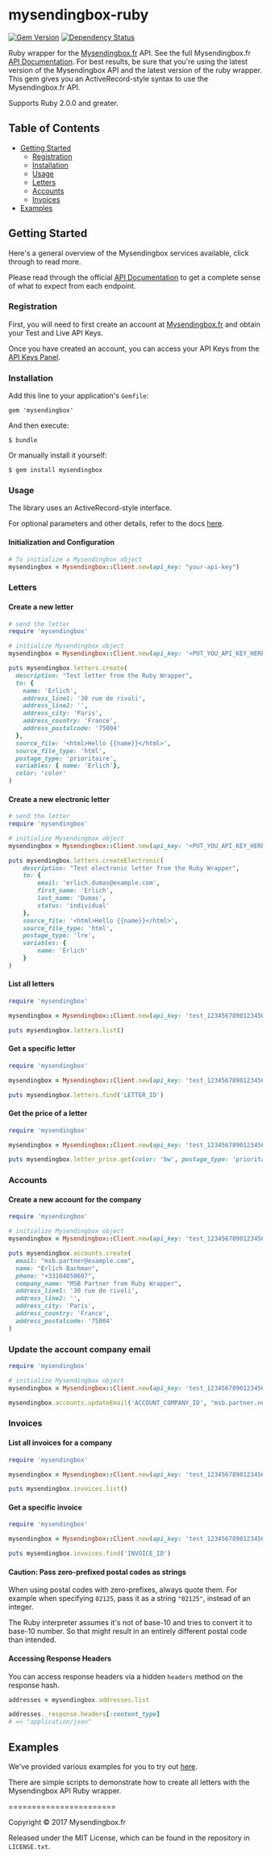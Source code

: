 # mysendingbox-ruby

[![Gem Version](https://badge.fury.io/rb/mysendingbox.svg)](https://badge.fury.io/rb/mysendingbox)
[![Dependency Status](https://gemnasium.com/badges/github.com/mysendingbox/mysendingbox-ruby.svg)](https://gemnasium.com/github.com/mysendingbox/mysendingbox-ruby)

Ruby wrapper for the [Mysendingbox.fr](https://www.mysendingbox.fr) API. See the full Mysendingbox.fr [API Documentation](https://docs.mysendingbox.fr/?ruby#). For best results, be sure that you're using the latest version of the Mysendingbox API and the latest version of the ruby wrapper. This gem gives you an ActiveRecord-style syntax to use the Mysendingbox.fr API.

Supports Ruby 2.0.0 and greater.

## Table of Contents

- [Getting Started](#getting-started)
  - [Registration](#registration)
  - [Installation](#installation)
  - [Usage](#usage)
  - [Letters](#letters)
  - [Accounts](#accounts)
  - [Invoices](#invoices)
- [Examples](#examples)

## Getting Started

Here's a general overview of the Mysendingbox services available, click through to read more.

Please read through the official [API Documentation](https://docs.mysendingbox.fr/?ruby#) to get a complete sense of what to expect from each endpoint.

### Registration

First, you will need to first create an account at [Mysendingbox.fr](https://www.mysendingbox.fr/signup) and obtain your Test and Live API Keys.

Once you have created an account, you can access your API Keys from the [API Keys Panel](https://www.mysendingbox.fr/app/dashboard/keys).

### Installation

Add this line to your application's `Gemfile`:

    gem 'mysendingbox'

And then execute:

    $ bundle

Or manually install it yourself:

    $ gem install mysendingbox

### Usage

The library uses an ActiveRecord-style interface.

For optional parameters and other details, refer to the docs [here](https://docs.mysendingbox.fr/?ruby#).

#### Initialization and Configuration

```ruby
# To initialize a Mysendingbox object
mysendingbox = Mysendingbox::Client.new(api_key: "your-api-key")
```

### Letters

#### Create a new letter

```ruby
# send the letter
require 'mysendingbox'

# initialize Mysendingbox object
mysendingbox = Mysendingbox::Client.new(api_key: '<PUT_YOU_API_KEY_HERE>')

puts mysendingbox.letters.create(
  description: "Test letter from the Ruby Wrapper",
  to: {
    name: 'Erlich',
    address_line1: '30 rue de rivoli',
    address_line2: '',
    address_city: 'Paris',
    address_country: 'France',
    address_postalcode: '75004'
  },
  source_file: '<html>Hello {{name}}</html>',
  source_file_type: 'html',
  postage_type: 'prioritaire',
  variables: { name: 'Erlich'},
  color: 'color'
)
```

#### Create a new electronic letter

```ruby
# send the letter
require 'mysendingbox'

# initialize Mysendingbox object
mysendingbox = Mysendingbox::Client.new(api_key: '<PUT_YOU_API_KEY_HERE>')

puts mysendingbox.letters.createElectronic(
    description: "Test electronic letter from the Ruby Wrapper",
    to: {
        email: 'erlich.dumas@example.com',
        first_name: 'Erlich',
        last_name: 'Dumas',
        status: 'individual'
    },
    source_file: '<html>Hello {{name}}</html>',
    source_file_type: 'html',
    postage_type: 'lre',
    variables: {
    	name: 'Erlich'
    }
)
```

#### List all letters

```ruby
require 'mysendingbox'

mysendingbox = Mysendingbox::Client.new(api_key: 'test_12345678901234567890')

puts mysendingbox.letters.list()
```

#### Get a specific letter

```ruby
require 'mysendingbox'

mysendingbox = Mysendingbox::Client.new(api_key: 'test_12345678901234567890')

puts mysendingbox.letters.find('LETTER_ID')
```

#### Get the price of a letter

```ruby
require 'mysendingbox'

mysendingbox = Mysendingbox::Client.new(api_key: 'test_12345678901234567890')

puts mysendingbox.letter_price.get(color: 'bw', postage_type: 'prioritaire', postage_speed: 'D1', page_count: 1)
```

### Accounts

#### Create a new account for the company

```ruby
require 'mysendingbox'

# initialize Mysendingbox object
mysendingbox = Mysendingbox::Client.new(api_key: 'test_12345678901234567890')

puts mysendingbox.accounts.create(
  email: "msb.partner@example.com",
  name: "Erlich Bachman",
  phone: "+33104050607",
  company_name: "MSB Partner from Ruby Wrapper",
  address_line1: '30 rue de rivoli',
  address_line2: '',
  address_city: 'Paris',
  address_country: 'France',
  address_postalcode: '75004'
)
```

### Update the account company email

```ruby
require 'mysendingbox'

# initialize Mysendingbox object
mysendingbox = Mysendingbox::Client.new(api_key: 'test_12345678901234567890')

mysendingbox.accounts.updateEmail('ACCOUNT_COMPANY_ID', "msb.partner.new@example.com")
```

### Invoices

#### List all invoices for a company

```ruby
require 'mysendingbox'

mysendingbox = Mysendingbox::Client.new(api_key: 'test_12345678901234567890')

puts mysendingbox.invoices.list()
```

#### Get a specific invoice

```ruby
require 'mysendingbox'

mysendingbox = Mysendingbox::Client.new(api_key: 'test_12345678901234567890')

puts mysendingbox.invoices.find('INVOICE_ID')
```

#### Caution: Pass zero-prefixed postal codes as strings

When using postal codes with zero-prefixes, always quote them. For example when specifying `02125`, pass it as a string `"02125"`, instead of an integer.

The Ruby interpreter assumes it's not of base-10 and tries to convert it to base-10 number. So that might result in an entirely different postal code than intended.

#### Accessing Response Headers

You can access response headers via a hidden `headers` method on the response hash.

```ruby
addresses = mysendingbox.addresses.list

addresses._response.headers[:content_type]
# => "application/json"
```

## Examples

We've provided various examples for you to try out [here](https://github.com/mysendingbox/mysendingbox-ruby/tree/master/examples).

There are simple scripts to demonstrate how to create all letters with the Mysendingbox API Ruby wrapper.

=======================

Copyright &copy; 2017 Mysendingbox.fr

Released under the MIT License, which can be found in the repository in `LICENSE.txt`.
